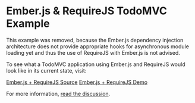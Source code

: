 # Ember.js & RequireJS TodoMVC Example

This example was removed, because the Ember.js dependency injection architecture
does not provide appropriate hooks for asynchronous module loading yet and thus
the use of RequireJS with Ember.js is not advised.

To see what a TodoMVC application using Ember.js and RequireJS would look like
in its current state, visit:

[Ember.js + RequireJS Source](https://github.com/stephenplusplus/todomvc/tree/emberjs_require/dependency-examples/emberjs_require)
[Ember.js + RequireJS Demo](http://stephenplusplus.github.io/todomvc-emberjs-requirejs/dependency-examples/emberjs_require)

For more information, [read the discussion](https://github.com/tastejs/todomvc/pull/528).
